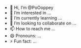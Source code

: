 - 👋 Hi, I’m @PoOoppey
- 👀 I’m interested in ...
- 🌱 I’m currently learning ...
- 💞️ I’m looking to collaborate on ...
- 📫 How to reach me ...
- 😄 Pronouns: ...
- ⚡ Fun fact: ...

<!---
PoOoppey/PoOoppey is a ✨ special ✨ repository because its `README.md` (this file) appears on your GitHub profile.
You can click the Preview link to take a look at your changes.
--->
